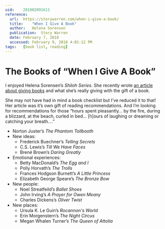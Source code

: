 ```yaml
---
uid:	201802091611
reference:
  url:	https://storywarren.com/when-i-give-a-book/
  title:	"When I Give A Book"
  author:	Helena Sorensen
  publication:	Story Warren
  date:	February 7, 2018
  accessed:	February 9, 2018 4:01:12 PM
tags:	[book list, reading]
---
```


# The Books of “When I Give A Book”

I enjoyed Helena Sorensen’s *Shiloh Series*. She recently wrote [an article about giving books](https://storywarren.com/when-i-give-a-book/) and what she’s really giving with the gift of a book.

She may not have had in mind a book checklist but I’ve reduced it to that! Her article was it’s own gift of reading recommendations. And I’m looking for recommendations for those “hours spent pleasantly… by the fire, during a blizzard, at the beach, curled in bed… [h]ours of laughing or dreaming or catching your breath….”

- Norton Juster’s *The Phantom Tollbooth*
- New ideas:
	- Frederick Buechner’s *Telling Secrets*
	- C.S. Lewis’s *Till We Have Faces*
	- Brené Brown’s *Daring Greatly*
- Emotional experiences:
	- Betty MacDonald’s *The Egg and I*
	- Polly Horvath’s *The Trolls*
	- Frances Hodgson Burnett’s *A Little Princess*
	- Elizabeth George Speare’s *The Bronze Bow*
- New people:
	- Noel Streatfeild’s *Ballet Shoes*
	- John Irving’s *A Prayer for Owen Meany*
	- Charles Dickens’s *Oliver Twist*
- New places:
	- Ursula K. Le Guin’s *Rocannon's World*
	- Erin Morgenstern’s *The Night Circus*
	- Megan Whalen Turner’s *The Queen of Attolia*
